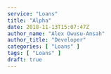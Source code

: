 ```yaml
---
service: "Loans"
title: "Alpha"
date: 2018-11-13T15:07:47Z
author_name: "Alex Owusu-Ansah"
author_title: "Developer"
categories: [ "Loans" ]
tags: [ "Loans" ]
draft: true
---
```

